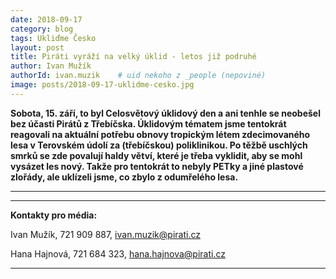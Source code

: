 ```yaml
---
date: 2018-09-17
category: blog
tags: Ukliďme Česko
layout: post
title: Piráti vyráží na velký úklid - letos již podruhé
author: Ivan Mužík
authorId: ivan.muzik    # uid nekoho z _people (nepoviné)
image: posts/2018-09-17-uklidme-cesko.jpg
---
```


**Sobota, 15. září, to byl Celosvětový úklidový den a ani tenhle se neobešel bez účasti Pirátů z Třebíčska. Úklidovým tématem jsme tentokrát reagovali na aktuální potřebu obnovy tropickým létem zdecimovaného lesa v Terovském údolí za (třebíčskou) poliklinikou. Po těžbě uschlých smrků se zde povalují haldy větví, které je třeba vyklidit, aby se mohl vysázet les nový. Takže pro tentokrát to nebyly PETky a jiné plastové zlořády, ale uklízeli jsme, co zbylo z odumřelého lesa.**

---


---

**Kontakty pro média:**

Ivan Mužík, 721 909 887, ivan.muzik@pirati.cz

Hana Hajnová, 721 684 323, hana.hajnova@pirati.cz

---
